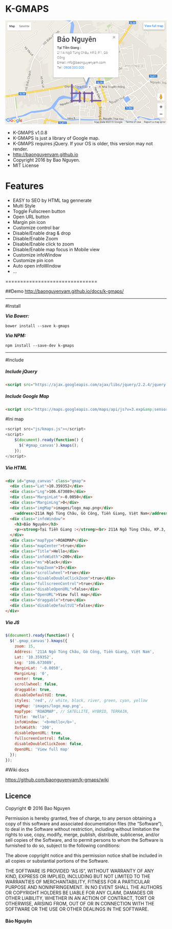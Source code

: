 # K-GMAPS

![K-GMAPS](https://raw.githubusercontent.com/baonguyenyam/k-gmaps/master/src/images/2016-07-01_060717.png "K-GMAPS")

* K-GMAPS v1.0.8
* K-GMAPS is just a library of Google map.
* K-GMAPS requires jQuery. If your OS is older, this version may not render.
* http://baonguyenyam.github.io
* Copyright 2016 by Bao Nguyen.
* MIT License

# Features

* EASY to SEO by HTML tag gennerate 
* Multi Style
* Toggle Fullscreen button
* Open URL button 
* Margin pin icon
* Customize control bar 
* Disable/Enable drag & drop
* Disable/Enable Zoom
* Disable/Enable click to zoom
* Disable/Enable map focus in Mobile view 
* Customize infoWindow
* Customize pin icon
* Auto open infoWindow
* ...

===============================

##Demo 
http://baonguyenyam.github.io/docs/k-gmaps/

---

#Install

***Via Bower:***
```
bower install --save k-gmaps
```

***Via NPM:***
```
npm install --save-dev k-gmaps
```
___

#Include 

##### Include jQuery

```html
<script src="https://ajax.googleapis.com/ajax/libs/jquery/2.2.4/jquery.min.js"></script>
```

##### Include Google Map

```html
<script src="https://maps.googleapis.com/maps/api/js?v=3.exp&amp;sensor=false"></script>
```

#Ini map

```js
<script src="js/kmaps.js"></script>
<script>
	$(document).ready(function() {
	  $('#gmap_canvas').kmaps();
	});
</script>
```

##### Via HTML

```html
<div id="gmap_canvas" class="gmap">
  <div class="Lat">10.359352</div>
  <div class="Lng">106.673089</div>
  <div class="MarginLat">-0.0050</div>
  <div class="MarginLng">0</div>
  <div class="imgMap">images/logo_map.png</div>
    <address>211A Ngô Tùng Châu, Gò Công, Tiền Giang, Việt Nam</address>
  <div class="infoWindow">
    <h3>Bảo Nguyên</h3>
    <p><strong>Tại Tiền Giang :</strong><br> 211A Ngô Tùng Châu, KP.3, P.1, Gò Công<br> Email: info@baonguyenyam.com<br> Tel : <a href="tel:+840000000" onclick="_gaq.push(['_trackEvent', 'Mobile', 'Click to Call'])">0908.000.000</a></p>
  </div>
  <div class="mapType">ROADMAP</div>
  <div class="mapCenter">true</div>
  <div class="Title">Hello</div>
  <div class="infoWidth">200</div>
  <div class="ms">black</div>
  <div class="mapZoom">15</div>
  <div class="scrollwheel">true</div>
  <div class="disableDoubleClickZoom">true</div>
  <div class="fullscreenControl">true</div>
  <div class="disableOpenURL">false</div>
  <div class="OpenURL">View full map</div>
  <div class="draggable">true</div>
  <div class="disableDefaultUI">false</div>
</div>
```

##### Via JS

```js
$(document).ready(function() {
  $('.gmap_canvas').kmaps({
    zoom: 15,
    Address: '211A Ngô Tùng Châu, Gò Công, Tiền Giang, Việt Nam',
    Lat: '10.359352',
    Lng: '106.673089',
    MarginLat: '-0.0050',
    MarginLng: '0',
    center: true,
    scrollwheel: false,
    draggable: true,
    disableDefaultUI: true,
    styles: 'red', // white, black, river, green, cyan, yellow
    imgMap: 'images/logo_map.png',
    mapType: 'ROADMAP', // SATELLITE, HYBRID, TERRAIN,
    Title: 'Hello',
    infoWindow: '<b>Hello</b>',
    InfoWidth: '200',
    disableOpenURL: true,
    fullscreenControl: false,
    disableDoubleClickZoom: false,
    OpenURL: 'View full map'
  });
});
```

#Wiki docs

https://github.com/baonguyenyam/k-gmaps/wiki


## Licence

Copyright &copy; 2016 Bao Nguyen

Permission is hereby granted, free of charge, to any person obtaining a copy of this software and associated documentation files (the “Software”), to deal in the Software without restriction, including without limitation the rights to use, copy, modify, merge, publish, distribute, sublicense, and/or sell copies of the Software, and to permit persons to whom the Software is furnished to do so, subject to the following conditions:

The above copyright notice and this permission notice shall be included in all copies or substantial portions of the Software.

THE SOFTWARE IS PROVIDED “AS IS”, WITHOUT WARRANTY OF ANY KIND, EXPRESS OR IMPLIED, INCLUDING BUT NOT LIMITED TO THE WARRANTIES OF MERCHANTABILITY, FITNESS FOR A PARTICULAR PURPOSE AND NONINFRINGEMENT. IN NO EVENT SHALL THE AUTHORS OR COPYRIGHT HOLDERS BE LIABLE FOR ANY CLAIM, DAMAGES OR OTHER LIABILITY, WHETHER IN AN ACTION OF CONTRACT, TORT OR OTHERWISE, ARISING FROM, OUT OF OR IN CONNECTION WITH THE SOFTWARE OR THE USE OR OTHER DEALINGS IN THE SOFTWARE.

#### Bảo Nguyên
